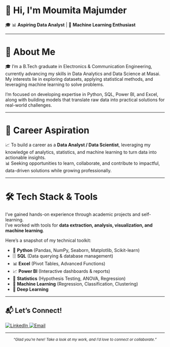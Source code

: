 # 👋 Hi, I'm Moumita Majumder 

🎓 📊 **Aspiring Data Analyst** | 🤖 **Machine Learning Enthusiast**  

---

# 🧠 About Me 

🎓 I’m a B.Tech graduate in Electronics & Communication Engineering, currently advancing my skills in Data Analytics and Data Science at Masai. My interests lie in exploring datasets, applying statistical methods, and leveraging machine learning to solve problems.

I’m focused on developing expertise in Python, SQL, Power BI, and Excel, along with building models that translate raw data into practical solutions for real-world challenges.

---

# 🎯 Career Aspiration  

📈 To build a career as a **Data Analyst / Data Scientist**, leveraging my knowledge of analytics, statistics, and machine learning to turn data into actionable insights.  
📊 Seeking opportunities to learn, collaborate, and contribute to impactful, data-driven solutions while growing professionally.  

---

# 🛠️ Tech Stack & Tools  

I’ve gained hands-on experience through academic projects and self-learning.  
I’ve worked with tools for **data extraction, analysis, visualization, and machine learning**.  

Here’s a snapshot of my technical toolkit:  

- 🐍 **Python** (Pandas, NumPy, Seaborn, Matplotlib, Scikit-learn)  
- 🗄️ **SQL** (Data querying & database management)  
- 📊 **Excel** (Pivot Tables, Advanced Functions)  
- 📈 **Power BI** (Interactive dashboards & reports)  
- 📐 **Statistics** (Hypothesis Testing, ANOVA, Regression)  
- 🤖 **Machine Learning** (Regression, Classification, Clustering)  
- 🧠 **Deep Learning**  

---

## 📬 Let’s Connect!  

<p align="left">
  <a href="https://www.linkedin.com/in/moumita-majumder-143033202" target="_blank">
    <img src="https://img.shields.io/badge/LinkedIn-blue?style=for-the-badge&logo=linkedin&logoColor=white" alt="LinkedIn" />
  </a>
  <a href="mailto:majundermoumita.ece@gmail.com">
    <img src="https://img.shields.io/badge/Email-red?style=for-the-badge&logo=gmail&logoColor=white" alt="Email" />
  </a>
</p>

---

<p align="center"><sub><i>“Glad you’re here! Take a look at my work, and I’d love to connect or collaborate.”</i></sub></p>



